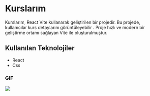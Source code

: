 # Kurslarım
Kurslarım, React Vite kullanarak geliştirilen bir projedir. Bu projede, kullanıcılar  kurs detaylarını görüntüleyebilir . Proje hızlı ve modern bir geliştirme ortamı sağlayan Vite ile oluşturulmuştur.

## Kullanılan Teknolojiler
- React
- Css

### GIF

![](./src/images/kurslarımm%20(1).gif)